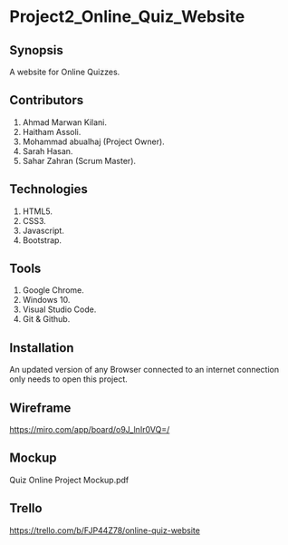 # Project2_Online_Quiz_Website

## Synopsis
A website for Online Quizzes.

## Contributors
1. Ahmad Marwan Kilani.
2. Haitham Assoli.
3. Mohammad abualhaj (Project Owner).
4. Sarah Hasan.
5. Sahar Zahran (Scrum Master).

## Technologies
1. HTML5.
2. CSS3.
3. Javascript.
4. Bootstrap.

## Tools
1. Google Chrome.
2. Windows 10.
3. Visual Studio Code.
4. Git & Github.

## Installation
An updated version of any Browser connected to an internet connection only needs to open this project.

## Wireframe
https://miro.com/app/board/o9J_lnIr0VQ=/

## Mockup
Quiz Online Project Mockup.pdf

## Trello
https://trello.com/b/FJP44Z78/online-quiz-website

